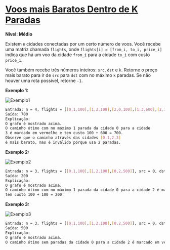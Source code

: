# [Voos mais Baratos Dentro de K Paradas](https://leetcode.com/problems/cheapest-flights-within-k-stops/description/)

**Nível: Médio**

Existem `n` cidades conectadas por um certo número de voos. Você recebe uma matriz chamada `flights`, onde `flights[i] = [from_i, to_i, price_i]` indica que há um voo da cidade `from_i` para a cidade `to_i` com custo `price_i`.

Você também recebe três números inteiros: `src`, `dst` e `k`. Retorne o preço mais barato para ir de `src` para `dst` com no máximo `k` paradas. Se não houver uma rota possível, retorne `-1`.


**Exemplo 1:**

![Exemplo1](https://assets.leetcode.com/uploads/2022/03/18/cheapest-flights-within-k-stops-3drawio.png)

``` bash
Entrada: n = 4, flights = [[0,1,100],[1,2,100],[2,0,100],[1,3,600],[2,3,200]], src = 0, dst = 3, k = 1
Saída: 700
Explicação:
O grafo é mostrado acima.
O caminho ótimo com no máximo 1 parada da cidade 0 para a cidade 
3 é marcado em vermelho e tem custo 100 + 600 = 700.
Observe que o caminho através das cidades [0,1,2,3] 
é mais barato, mas é inválido porque usa 2 paradas.
```

**Exemplo 2:**

![Exemplo2](https://assets.leetcode.com/uploads/2022/03/18/cheapest-flights-within-k-stops-1drawio.png)

``` bash
Entrada: n = 3, flights = [[0,1,100],[1,2,100],[0,2,500]], src = 0, dst = 2, k = 1
Saída: 200
Explicação:
O grafo é mostrado acima.
O caminho ótimo com no máximo 1 parada da cidade 0 para a cidade 2 é marcado em vermelho e 
tem custo 100 + 100 = 200.
```

**Exemplo 3:**

![Exemplo3](https://assets.leetcode.com/uploads/2022/03/18/cheapest-flights-within-k-stops-2drawio.png)

``` bash
Entrada: n = 3, flights = [[0,1,100],[1,2,100],[0,2,500]], src = 0, dst = 2, k = 0
Saída: 500
Explicação:
O grafo é mostrado acima.
O caminho ótimo sem paradas da cidade 0 para a cidade 2 é marcado em vermelho e tem custo 500.
```